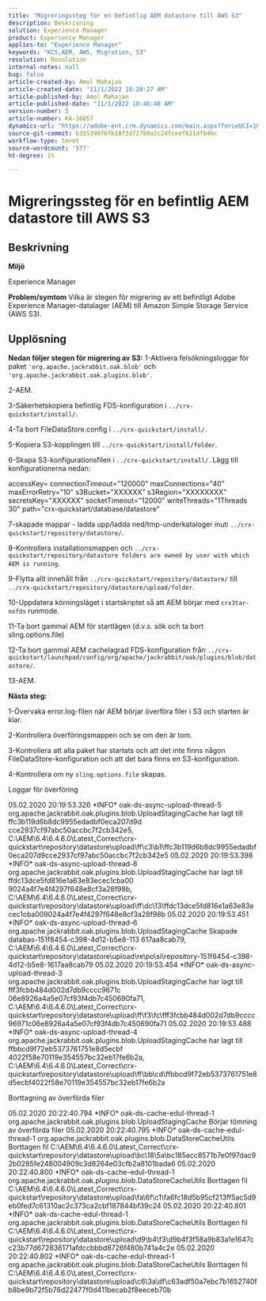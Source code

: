 ```yaml
---
title: "Migreringssteg för en befintlig AEM datastore till AWS S3"
description: Beskrivning
solution: Experience Manager
product: Experience Manager
applies-to: "Experience Manager"
keywords: "KCS,AEM, AWS, Migration, S3"
resolution: Resolution
internal-notes: null
bug: false
article-created-by: Amol Mahajan
article-created-date: "11/1/2022 10:20:27 AM"
article-published-by: Amol Mahajan
article-published-date: "11/1/2022 10:46:48 AM"
version-number: 5
article-number: KA-16057
dynamics-url: "https://adobe-ent.crm.dynamics.com/main.aspx?forceUCI=1&pagetype=entityrecord&etn=knowledgearticle&id=41f450c8-ce59-ed11-9561-6045bd006a22"
source-git-commit: b355390f6fb18f3d72780a2c24fceefb21dfb46c
workflow-type: tm+mt
source-wordcount: '577'
ht-degree: 1%

---
```


# Migreringssteg för en befintlig AEM datastore till AWS S3

## Beskrivning


<b>Miljö</b>

Experience Manager


<b>Problem/symtom</b>
Vilka är stegen för migrering av ett befintligt Adobe Experience Manager-datalager (AEM) till Amazon Simple Storage Service (AWS S3).


## Upplösning

<b>Nedan följer stegen för migrering av S3:</b>
1-Aktivera felsökningsloggar för paket `'org.apache.jackrabbit.oak.blob'` och `'org.apache.jackrabbit.oak.plugins.blob'`.

2-AEM.

3-Säkerhetskopiera befintlig FDS-konfiguration i `../crx-quickstart/install/`.

4-Ta bort FileDataStore.config i `../crx-quickstart/install/`.

5-Kopiera S3-kopplingen till `../crx-quickstart/install/folder`.

6-Skapa S3-konfigurationsfilen i `../crx-quickstart/install/`. Lägg till konfigurationerna nedan:

accessKey= connectionTimeout=&quot;120000&quot; maxConnections=&quot;40&quot; maxErrorRetry=&quot;10&quot; s3Bucket=&quot;XXXXXX&quot; s3Region=&quot;XXXXXXXX&quot; secretsKey=&quot;XXXXXX&quot; socketTimeout=&quot;12000&quot; writeThreads=&quot;1Threads 30&quot; path=&quot;crx-quickstart/database/datastore&quot;

7-skapade mappar - ladda upp/ladda ned/tmp-underkataloger inuti `../crx-quickstart/repository/datastore/`.

8-Kontrollera installationsmappen och `../crx-quickstart/repository/datastore folders are owned by user with which AEM is running`.

9-Flytta allt innehåll från `../crx-quickstart/repository/datastore/` till `../crx-quickstart/repository/datastore/upload/folder`.

10-Uppdatera körningsläget i startskriptet så att AEM börjar med `crx3tar-nofds` runmode.

11-Ta bort gammal AEM för startlägen (d.v.s. sök och ta bort sling.options.file)

12-Ta bort gammal AEM cachelagrad FDS-konfiguration från `../crx-quickstart/launchpad/config/org/apache/jackrabbit/oak/plugins/blob/datastore/`.

13-AEM.

<b>Nästa steg:</b>

1-Övervaka error.log-filen när AEM börjar överföra filer i S3 och starten är klar.

2-Kontrollera överföringsmappen och se om den är tom.

3-Kontrollera att alla paket har startats och att det inte finns någon FileDataStore-konfiguration och att det bara finns en S3-konfiguration.

4-Kontrollera om ny `sling.options.file` skapas.

Loggar för överföring

05.02.2020 20:19:53.326 \*INFO\* oak-ds-async-upload-thread-5 org.apache.jackrabbit.oak.plugins.blob.UploadStagingCache har lagt till ffc3b119d6b8dc9955edadbf0eca207d9d cce2937cf97abc50accbc7f2cb342e5, C:\AEM\6.4\6.4.6.0\Latest_Correct\crx-quickstart\repository\datastore\upload\ff\c3\b1\ffc3b119d6b8dc9955edadbf0eca207d9cce2937cf97abc50accbc7f2cb342e5 05.02.2020 20:19:53.398 \*INFO\* oak-ds-async-upload-thread-8 org.apache.jackrabbit.oak.plugins.blob.UploadStagingCache har lagt till ffdc13dce5fd816e1a63e83ecec1cba00 9024a4f7e4f4297f648e8cf3a28f98b, C:\AEM\6.4\6.4.6.0\Latest_Correct\crx-quickstart\repository\datastore\upload\ff\dc\13\ffdc13dce5fd816e1a63e83ecec1cba009024a4f7e4f4297f648e8cf3a28f98b 05.02.2020 20:19:53.451 \*INFO\* oak-ds-async-upload-thread-6 org.apache.jackrabbit.oak.plugins.blob.UploadStagingCache Skapade databas-151f8454-c398-4d12-b5e8-113 617aa8cab79, C:\AEM\6.4\6.4.6.0\Latest_Correct\crx-quickstart\repository\datastore\upload\re\po\si\repository-151f8454-c398-4d12-b5e8-1617aa8cab79 05.02.2020 20:19:53.454 \*INFO\* oak-ds-async-upload-thread-3 org.apache.jackrabbit.oak.plugins.blob.UploadStagingCache har lagt till fff3fcbb484d002d7db9cccc9671c 06e8926a4a5e07cf93f4db7c450690fa71, C:\AEM\6.4\6.4.6.0\Latest_Correct\crx-quickstart\repository\datastore\upload\ff\f3\fc\fff3fcbb484d002d7db9cccc96971c06e8926a4a5e07cf93f4db7c450690fa71 05.02.2020 20:19:53.488 \*INFO\* oak-ds-async-upload-thread-4 org.apache.jackrabbit.oak.plugins.blob.UploadStagingCache har lagt till ffbbcd9f72eb5373761751e8d5ecbf 4022f58e70119e354557bc32eb17fe6b2a, C:\AEM\6.4\6.4.6.0\Latest_Correct\crx-quickstart\repository\datastore\upload\ff\bb\cd\ffbbcd9f72eb5373761751e8d5ecbf4022f58e70119e354557bc32eb17fe6b2a

Borttagning av överförda filer

05.02.2020 20:22:40.794 \*INFO\* oak-ds-cache-edul-thread-1 org.apache.jackrabbit.oak.plugins.blob.UploadStagingCache Börjar tömning av överförda filer 05.02.2020 20:22:40.795 \*INFO\* oak-ds-cache-edul-thread-1 org.apache.jackrabbit.oak.plugins.blob.DataStoreCacheUtils Borttagen fil C:\AEM\6.4\6.4.6.0\Latest_Correct\crx-quickstart\repository\datastore\upload\bc\18\5a\bc185acc8571b7e0f97dac92b0285fe248004909c3d8264e03cfb2a8101bada6 05.02.2020 20:22:40.800 \*INFO\* oak-ds-cache-edul-thread-1 org.apache.jackrabbit.oak.plugins.blob.DataStoreCacheUtils Borttagen fil C:\AEM\6.4\6.4.6.0\Latest_Correct\crx-quickstart\repository\datastore\upload\fa\6f\c1\fa6fc18d5b95cf213ff5ac5d9eb0fed7c61310ac2c373ca2cbf187844bf39c24 05.02.2020 20:22:40.801 \*INFO\* oak-ds-cache-edul-thread-1 org.apache.jackrabbit.oak.plugins.blob.DataStoreCacheUtils Borttagen fil C:\AEM\6.4\6.4.6.0\Latest_Correct\crx-quickstart\repository\datastore\upload\d9\b4\f3\d9b4f3f58a9b83a1e1647cc23b77d672836171afdccbbbd8726f480b741a4c2e 05.02.2020 20:22:40.802 \*INFO\* oak-ds-cache-edul-thread-1 org.apache.jackrabbit.oak.plugins.blob.DataStoreCacheUtils Borttagen fil C:\AEM\6.4\6.4.6.0\Latest_Correct\crx-quickstart\repository\datastore\upload\c6\3a\df\c63adf50a7ebc7b1652740fb8be9b72f5b76d22477f0d411becab2f8eeceb70b
